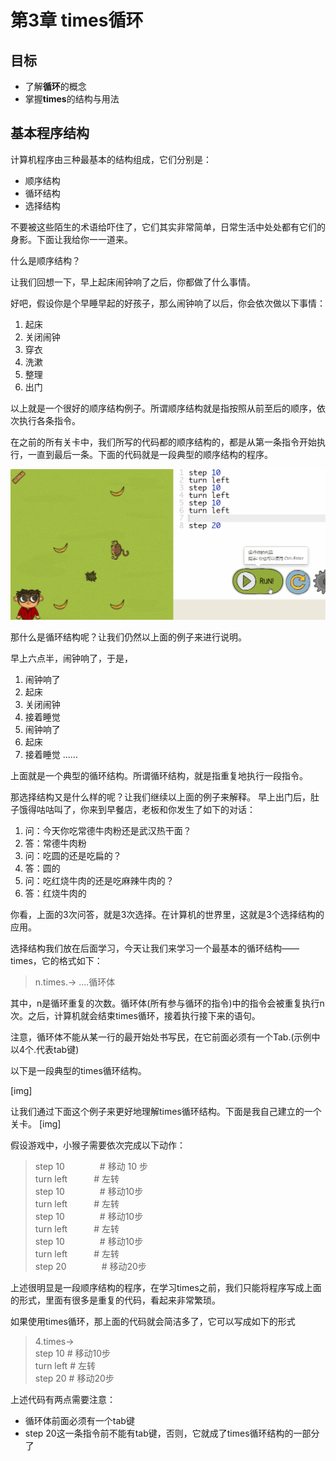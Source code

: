 # 第3章 times循环
## 目标 ##
* 了解**循环**的概念
* 掌握**times**的结构与用法

## 基本程序结构 ##

计算机程序由三种最基本的结构组成，它们分别是：<br>
* 顺序结构
* 循环结构
* 选择结构

不要被这些陌生的术语给吓住了，它们其实非常简单，日常生活中处处都有它们的身影。下面让我给你一一道来。<br>

什么是顺序结构？

让我们回想一下，早上起床闹钟响了之后，你都做了什么事情。

好吧，假设你是个早睡早起的好孩子，那么闹钟响了以后，你会依次做以下事情：
1. 起床
2. 关闭闹钟
3. 穿衣
4. 洗漱
5. 整理
6. 出门

以上就是一个很好的顺序结构例子。所谓顺序结构就是指按照从前至后的顺序，依次执行各条指令。

在之前的所有关卡中，我们所写的代码都的顺序结构的，都是从第一条指令开始执行，一直到最后一条。下面的代码就是一段典型的顺序结构的程序。

![img](https://github.com/icuic/cm/raw/master/image/3_times/order.gif "猴博士")

那什么是循环结构呢？让我们仍然以上面的例子来进行说明。

早上六点半，闹钟响了，于是，
1. 闹钟响了
2. 起床
3. 关闭闹钟
4. 接着睡觉
5. 闹钟响了
6. 起床
7. 接着睡觉
......

上面就是一个典型的循环结构。所谓循环结构，就是指重复地执行一段指令。

那选择结构又是什么样的呢？让我们继续以上面的例子来解释。
早上出门后，肚子饿得咕咕叫了，你来到早餐店，老板和你发生了如下的对话：
1. 问：今天你吃常德牛肉粉还是武汉热干面？
2. 答：常德牛肉粉
3. 问：吃圆的还是吃扁的？
4. 答：圆的
5. 问：吃红烧牛肉的还是吃麻辣牛肉的？
6. 答：红烧牛肉的

你看，上面的3次问答，就是3次选择。在计算机的世界里，这就是3个选择结构的应用。

选择结构我们放在后面学习，今天让我们来学习一个最基本的循环结构——times，它的格式如下：
> n.times.->
> ....循环体

其中，n是循环重复的次数。循环体(所有参与循环的指令)中的指令会被重复执行n次。之后，计算机就会结束times循环，接着执行接下来的语句。

注意，循环体不能从某一行的最开始处书写民，在它前面必须有一个Tab.(示例中以4个.代表tab键)

以下是一段典型的times循环结构。

[img]

让我们通过下面这个例子来更好地理解times循环结构。下面是我自己建立的一个关卡。
[img]

假设游戏中，小猴子需要依次完成以下动作：
> step 10　　　　# 移动 10 步 <br>
> turn left　　　# 左转 <br>
> step 10　　　　# 移动10步 <br>
> turn left　　　# 左转 <br>
> step 10　　　　# 移动10步 <br>
> turn left　　　# 左转 <br>
> step 10　　　　# 移动10步 <br>
> turn left　　　# 左转 <br>
> step 20　　　　# 移动20步 <br>

上述很明显是一段顺序结构的程序，在学习times之前，我们只能将程序写成上面的形式，里面有很多是重复的代码，看起来非常繁琐。

如果使用times循环，那上面的代码就会简洁多了，它可以写成如下的形式
> 4.times-> <br>
>     step 10   # 移动10步<br>
>     turn left # 左转<br>
> step 20       # 移动20步<br>

上述代码有两点需要注意：
* 循环体前面必须有一个tab键
* step 20这一条指令前不能有tab键，否则，它就成了times循环结构的一部分了

